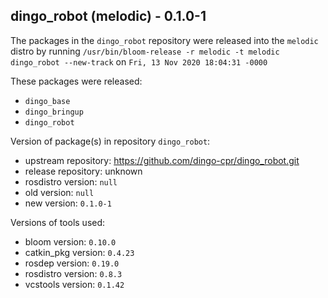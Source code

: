 ## dingo_robot (melodic) - 0.1.0-1

The packages in the `dingo_robot` repository were released into the `melodic` distro by running `/usr/bin/bloom-release -r melodic -t melodic dingo_robot --new-track` on `Fri, 13 Nov 2020 18:04:31 -0000`

These packages were released:
- `dingo_base`
- `dingo_bringup`
- `dingo_robot`

Version of package(s) in repository `dingo_robot`:

- upstream repository: https://github.com/dingo-cpr/dingo_robot.git
- release repository: unknown
- rosdistro version: `null`
- old version: `null`
- new version: `0.1.0-1`

Versions of tools used:

- bloom version: `0.10.0`
- catkin_pkg version: `0.4.23`
- rosdep version: `0.19.0`
- rosdistro version: `0.8.3`
- vcstools version: `0.1.42`



